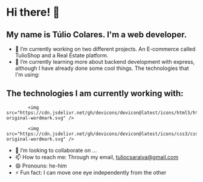 # Hi there!  👋
## My name is Túlio Colares. I'm a web developer.

- 🔭 I’m currently working on two different projects. An E-commerce called TulioShop and a Real Estate platform.
- 🌱 I’m currently learning more about backend development with express, although I have already done some cool things. The technologies that I'm using:

## The technologies I am currently working with:

            <img src="https://cdn.jsdelivr.net/gh/devicons/devicon@latest/icons/html5/html5-original-wordmark.svg" />
            
            <img src="https://cdn.jsdelivr.net/gh/devicons/devicon@latest/icons/css3/css3-original-wordmark.svg" />
          
          
          
          
          

- 👯 I’m looking to collaborate on ...
- 📫 How to reach me: Through my email, tuliocsaraiva@gmail.com
- 😄 Pronouns: he-him
- ⚡ Fun fact: I can move one eye independently from the other

